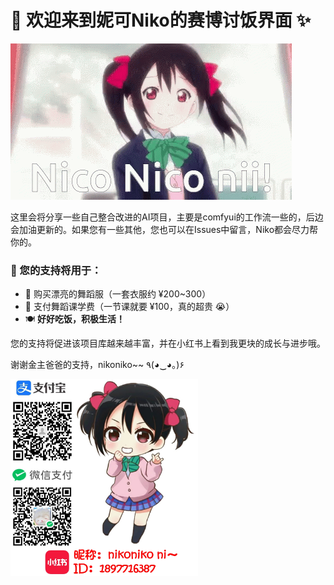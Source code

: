
# 🌟 欢迎来到妮可Niko的赛博讨饭界面 ✨

![img](https://github.com/NiKoNiKo-Nii/Thanks-for-your-support/blob/main/file/friday-nico.gif)


这里会将分享一些自己整合改进的AI项目，主要是comfyui的工作流一些的，后边会加油更新的。如果您有一些其他，您也可以在Issues中留言，Niko都会尽力帮你的。

### 💖 您的支持将用于：
- 👗 购买漂亮的舞蹈服（一套衣服约 ¥200~300）
- 💃 支付舞蹈课学费（一节课就要 ¥100，真的超贵 😭）
- 🍽️ **好好吃饭，积极生活！**

您的支持将促进该项目库越来越丰富，并在小红书上看到我更块的成长与进步哦。

谢谢金主爸爸的支持，nikoniko~~ ٩(◕‿◕｡)۶

<img src="https://github.com/NiKoNiKo-Nii/Thanks-for-your-support/blob/main/file/%E6%94%B6%E6%AC%BE%E7%A0%81.png" width="300px">
